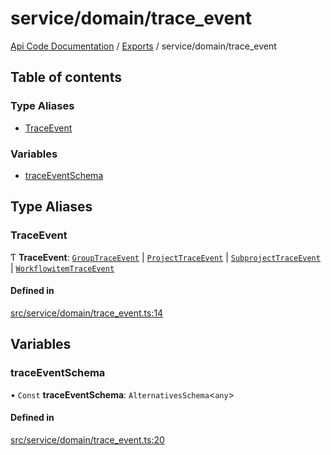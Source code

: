 # service/domain/trace\_event
 
[Api Code Documentation](../README.md) / [Exports](../modules.md) / service/domain/trace\_event

## Table of contents

### Type Aliases

- [TraceEvent](service_domain_trace_event.md#traceevent)

### Variables

- [traceEventSchema](service_domain_trace_event.md#traceeventschema)

## Type Aliases

### TraceEvent

Ƭ **TraceEvent**: [`GroupTraceEvent`](../interfaces/service_domain_organization_group_trace_event.GroupTraceEvent.md) \| [`ProjectTraceEvent`](../interfaces/service_domain_workflow_project_trace_event.ProjectTraceEvent.md) \| [`SubprojectTraceEvent`](../interfaces/service_domain_workflow_subproject_trace_event.SubprojectTraceEvent.md) \| [`WorkflowitemTraceEvent`](../interfaces/service_domain_workflow_workflowitem_trace_event.WorkflowitemTraceEvent.md)

#### Defined in

[src/service/domain/trace_event.ts:14](https://github.com/openkfw/TruBudget/blob/965031f/api/src/service/domain/trace_event.ts#L14)

## Variables

### traceEventSchema

• `Const` **traceEventSchema**: `AlternativesSchema`\<`any`\>

#### Defined in

[src/service/domain/trace_event.ts:20](https://github.com/openkfw/TruBudget/blob/965031f/api/src/service/domain/trace_event.ts#L20)

